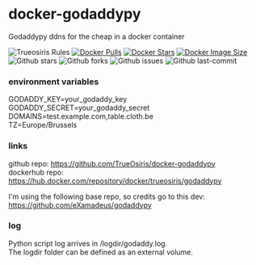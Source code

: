 # docker-godaddypy<br>
Godaddypy ddns for the cheap in a docker container

![Trueosiris Rules](https://img.shields.io/badge/trueosiris-rules-f08060) 
[![Docker Pulls](https://badgen.net/docker/pulls/trueosiris/godaddypy?icon=docker&label=pulls)](https://hub.docker.com/r/trueosiris/godaddypy/) 
[![Docker Stars](https://badgen.net/docker/stars/trueosiris/godaddypy?icon=docker&label=stars)](https://hub.docker.com/r/trueosiris/godaddypy/) 
[![Docker Image Size](https://badgen.net/docker/size/trueosiris/godaddypy?icon=docker&label=image%20size)](https://hub.docker.com/r/trueosiris/godaddypy/) 
![Github stars](https://badgen.net/github/stars/trueosiris/docker-godaddypy?icon=github&label=stars) 
![Github forks](https://badgen.net/github/forks/trueosiris/docker-godaddypy?icon=github&label=forks) 
![Github issues](https://img.shields.io/github/issues/TrueOsiris/docker-godaddypy)
![Github last-commit](https://img.shields.io/github/last-commit/TrueOsiris/docker-godaddypy)

### environment variables

GODADDY_KEY=your_godaddy_key<br>
GODADDY_SECRET=your_godaddy_secret<br>
DOMAINS=test.example.com,table.cloth.be<br>
TZ=Europe/Brussels<br>

### links

github repo: https://github.com/TrueOsiris/docker-godaddypy <br>
dockerhub repo: https://hub.docker.com/repository/docker/trueosiris/godaddypy <br>

I'm using the following base repo, so credits go to this dev:<br>
https://github.com/eXamadeus/godaddypy

### log

Python script log arrives in /logdir/godaddy.log.<br>
The logdir folder can be defined as an external volume.
